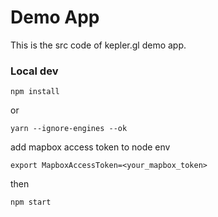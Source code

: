 # Demo App

This is the src code of kepler.gl demo app.


### Local dev
```
npm install
```
or
```
yarn --ignore-engines --ok
```

add mapbox access token to node env
```
export MapboxAccessToken=<your_mapbox_token>
```

then
```
npm start
```
